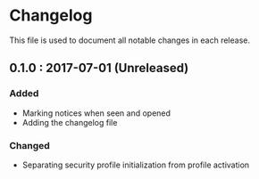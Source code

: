 # Changelog

This file is used to document all notable changes in each release.

## 0.1.0 : 2017-07-01 (Unreleased)

### Added

* Marking notices when seen and opened
* Adding the changelog file

### Changed

* Separating security profile initialization from profile activation

